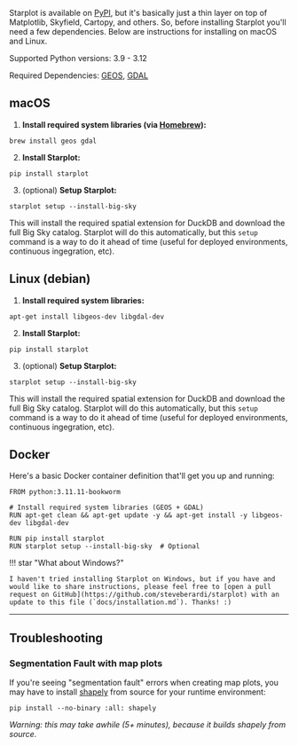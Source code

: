 Starplot is available on [PyPI](https://pypi.org/project/starplot/), but it's basically just a thin layer on top of Matplotlib, Skyfield, Cartopy, and others. So, before installing Starplot you'll need a few dependencies. Below are instructions for installing on macOS and Linux.

Supported Python versions: 3.9 - 3.12

Required Dependencies: [GEOS](https://libgeos.org/), [GDAL](https://gdal.org/)

## macOS

1. **Install required system libraries (via [Homebrew](https://brew.sh/)):**
```
brew install geos gdal
```

2. **Install Starplot:**
```
pip install starplot
```

3. (optional) **Setup Starplot:**
```
starplot setup --install-big-sky
```
This will install the required spatial extension for DuckDB and download the full Big Sky catalog. Starplot will do this automatically, but this `setup` command is a way to do it ahead of time (useful for deployed environments, continuous ingegration, etc).

## Linux (debian)

1. **Install required system libraries:**
```
apt-get install libgeos-dev libgdal-dev
```

2. **Install Starplot:**
```
pip install starplot
```

3. (optional) **Setup Starplot:**
```
starplot setup --install-big-sky
```
This will install the required spatial extension for DuckDB and download the full Big Sky catalog. Starplot will do this automatically, but this `setup` command is a way to do it ahead of time (useful for deployed environments, continuous ingegration, etc).

## Docker

Here's a basic Docker container definition that'll get you up and running:

```docker
FROM python:3.11.11-bookworm

# Install required system libraries (GEOS + GDAL)
RUN apt-get clean && apt-get update -y && apt-get install -y libgeos-dev libgdal-dev

RUN pip install starplot
RUN starplot setup --install-big-sky  # Optional
```

!!! star "What about Windows?"

    I haven't tried installing Starplot on Windows, but if you have and would like to share instructions, please feel free to [open a pull request on GitHub](https://github.com/steveberardi/starplot) with an update to this file (`docs/installation.md`). Thanks! :)

---

## Troubleshooting

### Segmentation Fault with map plots

If you're seeing "segmentation fault" errors when creating map plots, you may have to install [shapely](https://shapely.readthedocs.io/en/stable/index.html) from source for your runtime environment:
```
pip install --no-binary :all: shapely
```
*Warning: this may take awhile (5+ minutes), because it builds shapely from source.*
